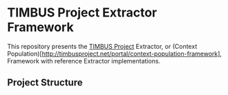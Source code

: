 TIMBUS Project Extractor Framework
==================================

This repository presents the [TIMBUS Project](http://timbusproject.net/) Extractor, or (Context Population)[http://timbusproject.net/portal/context-population-framework], Framework with reference Extractor implementations.

Project Structure
-----------------

